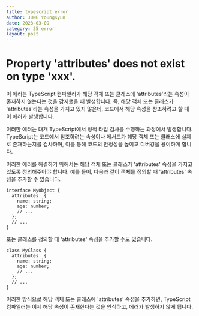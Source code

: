 ```yaml
---
title: typescript error
author: JUNG YoungKyun
date: 2023-03-09
category: 35 error
layout: post
---
```


# Property 'attributes' does not exist on type 'xxx'.

이 에러는 TypeScript 컴파일러가 해당 객체 또는 클래스에 'attributes'라는 속성이 존재하지 않는다는 것을 감지했을 때 발생합니다. 즉, 해당 객체 또는 클래스가 'attributes'라는 속성을 가지고 있지 않은데, 코드에서 해당 속성을 참조하려고 할 때 이 에러가 발생합니다.

이러한 에러는 대개 TypeScript에서 정적 타입 검사를 수행하는 과정에서 발생합니다. TypeScript는 코드에서 참조하려는 속성이나 메서드가 해당 객체 또는 클래스에 실제로 존재하는지를 검사하며, 이를 통해 코드의 안정성을 높이고 디버깅을 용이하게 합니다.

이러한 에러를 해결하기 위해서는 해당 객체 또는 클래스가 'attributes' 속성을 가지고 있도록 정의해주어야 합니다. 예를 들어, 다음과 같이 객체를 정의할 때 'attributes' 속성을 추가할 수 있습니다.

```
interface MyObject {
  attributes: {
    name: string;
    age: number;
    // ...
  };
  // ...
}
```
또는 클래스를 정의할 때 'attributes' 속성을 추가할 수도 있습니다.

```
class MyClass {
  attributes: {
    name: string;
    age: number;
    // ...
  };
  // ...
}
```
이러한 방식으로 해당 객체 또는 클래스에 'attributes' 속성을 추가하면, TypeScript 컴파일러는 이제 해당 속성이 존재한다는 것을 인식하고, 에러가 발생하지 않게 됩니다.